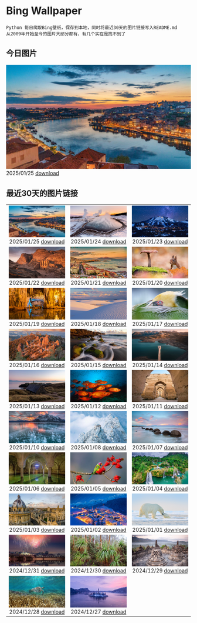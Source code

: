 # Bing Wallpaper

```
Python 每日爬取Bing壁纸，保存到本地，同时将最近30天的图片链接写入README.md
从2009年开始至今的图片大部分都有，有几个实在是找不到了
```



## 今日图片


![](./images/2025/01/25/PortoSunset_ZH-CN2388246668_1920x1080_2025-01-25.jpg)2025/01/25 [download](./images/2025/01/25/PortoSunset_ZH-CN2388246668_1920x1080_2025-01-25.jpg)

## 最近30天的图片链接


|      |      |      |
| :----: | :----: | :----: |
|![](./images/2025/01/25/PortoSunset_ZH-CN2388246668_1920x1080_2025-01-25.jpg)2025/01/25 [download](./images/2025/01/25/PortoSunset_ZH-CN2388246668_1920x1080_2025-01-25.jpg)|![](./images/2025/01/24/IcelandGeyser_ZH-CN2136665867_1920x1080_2025-01-24.jpg)2025/01/24 [download](./images/2025/01/24/IcelandGeyser_ZH-CN2136665867_1920x1080_2025-01-24.jpg)|![](./images/2025/01/23/DeerValley_ZH-CN6029262704_1920x1080_2025-01-23.jpg)2025/01/23 [download](./images/2025/01/23/DeerValley_ZH-CN6029262704_1920x1080_2025-01-23.jpg)|
|![](./images/2025/01/22/PetraMonastery_ZH-CN5091189333_1920x1080_2025-01-22.jpg)2025/01/22 [download](./images/2025/01/22/PetraMonastery_ZH-CN5091189333_1920x1080_2025-01-22.jpg)|![](./images/2025/01/21/NapoliPizza_ZH-CN4698906448_1920x1080_2025-01-21.jpg)2025/01/21 [download](./images/2025/01/21/NapoliPizza_ZH-CN4698906448_1920x1080_2025-01-21.jpg)|![](./images/2025/01/20/DutchSquirrel_ZH-CN3896893818_1920x1080_2025-01-20.jpg)2025/01/20 [download](./images/2025/01/20/DutchSquirrel_ZH-CN3896893818_1920x1080_2025-01-20.jpg)|
|![](./images/2025/01/19/NeptunesGrotto_ZH-CN3092540170_1920x1080_2025-01-19.jpg)2025/01/19 [download](./images/2025/01/19/NeptunesGrotto_ZH-CN3092540170_1920x1080_2025-01-19.jpg)|![](./images/2025/01/18/WhiteSandsNP_ZH-CN2517618394_1920x1080_2025-01-18.jpg)2025/01/18 [download](./images/2025/01/18/WhiteSandsNP_ZH-CN2517618394_1920x1080_2025-01-18.jpg)|![](./images/2025/01/17/PelicanPortrait_ZH-CN1928504597_1920x1080_2025-01-17.jpg)2025/01/17 [download](./images/2025/01/17/PelicanPortrait_ZH-CN1928504597_1920x1080_2025-01-17.jpg)|
|![](./images/2025/01/16/PinnaclesPeaks_ZH-CN1603877182_1920x1080_2025-01-16.jpg)2025/01/16 [download](./images/2025/01/16/PinnaclesPeaks_ZH-CN1603877182_1920x1080_2025-01-16.jpg)|![](./images/2025/01/15/PointeDiable_ZH-CN0610493136_1920x1080_2025-01-15.jpg)2025/01/15 [download](./images/2025/01/15/PointeDiable_ZH-CN0610493136_1920x1080_2025-01-15.jpg)|![](./images/2025/01/14/CadizSpain_ZH-CN0032172399_1920x1080_2025-01-14.jpg)2025/01/14 [download](./images/2025/01/14/CadizSpain_ZH-CN0032172399_1920x1080_2025-01-14.jpg)|
|![](./images/2025/01/13/CoastalWales_ZH-CN9113929287_1920x1080_2025-01-13.jpg)2025/01/13 [download](./images/2025/01/13/CoastalWales_ZH-CN9113929287_1920x1080_2025-01-13.jpg)|![](./images/2025/01/12/CrescentTail_ZH-CN8283248964_1920x1080_2025-01-12.jpg)2025/01/12 [download](./images/2025/01/12/CrescentTail_ZH-CN8283248964_1920x1080_2025-01-12.jpg)|![](./images/2025/01/11/MeknesMorocco_ZH-CN7953910585_1920x1080_2025-01-11.jpg)2025/01/11 [download](./images/2025/01/11/MeknesMorocco_ZH-CN7953910585_1920x1080_2025-01-11.jpg)|
|![](./images/2025/01/10/BubbleLake_ZH-CN7146244555_1920x1080_2025-01-10.jpg)2025/01/10 [download](./images/2025/01/10/BubbleLake_ZH-CN7146244555_1920x1080_2025-01-10.jpg)|![](./images/2025/01/08/GreatWallStairs_ZH-CN4045949792_1920x1080_2025-01-08.jpg)2025/01/08 [download](./images/2025/01/08/GreatWallStairs_ZH-CN4045949792_1920x1080_2025-01-08.jpg)|![](./images/2025/01/07/BouldersNZ_ZH-CN6750253580_1920x1080_2025-01-07.jpg)2025/01/07 [download](./images/2025/01/07/BouldersNZ_ZH-CN6750253580_1920x1080_2025-01-07.jpg)|
|![](./images/2025/01/06/RavennaBasilica_ZH-CN1406474730_1920x1080_2025-01-06.jpg)2025/01/06 [download](./images/2025/01/06/RavennaBasilica_ZH-CN1406474730_1920x1080_2025-01-06.jpg)|![](./images/2025/01/05/PlumParakeet_ZH-CN0311942558_1920x1080_2025-01-05.jpg)2025/01/05 [download](./images/2025/01/05/PlumParakeet_ZH-CN0311942558_1920x1080_2025-01-05.jpg)|![](./images/2025/01/04/VietnamFalls_ZH-CN9659529108_1920x1080_2025-01-04.jpg)2025/01/04 [download](./images/2025/01/04/VietnamFalls_ZH-CN9659529108_1920x1080_2025-01-04.jpg)|
|![](./images/2025/01/03/TolkienOxford_ZH-CN6331694590_1920x1080_2025-01-03.jpg)2025/01/03 [download](./images/2025/01/03/TolkienOxford_ZH-CN6331694590_1920x1080_2025-01-03.jpg)|![](./images/2025/01/02/ArdezSwitzerland_ZH-CN5605305240_1920x1080_2025-01-02.jpg)2025/01/02 [download](./images/2025/01/02/ArdezSwitzerland_ZH-CN5605305240_1920x1080_2025-01-02.jpg)|![](./images/2025/01/01/PolarBearSwim_ZH-CN1000349057_1920x1080_2025-01-01.jpg)2025/01/01 [download](./images/2025/01/01/PolarBearSwim_ZH-CN1000349057_1920x1080_2025-01-01.jpg)|
|![](./images/2024/12/31/CANYE24_ZH-CN3884754296_1920x1080_2024-12-31.jpg)2024/12/31 [download](./images/2024/12/31/CANYE24_ZH-CN3884754296_1920x1080_2024-12-31.jpg)|![](./images/2024/12/30/MountFieldNP_ZH-CN6004420782_1920x1080_2024-12-30.jpg)2024/12/30 [download](./images/2024/12/30/MountFieldNP_ZH-CN6004420782_1920x1080_2024-12-30.jpg)|![](./images/2024/12/29/BorobudurBells_ZH-CN5291511365_1920x1080_2024-12-29.jpg)2024/12/29 [download](./images/2024/12/29/BorobudurBells_ZH-CN5291511365_1920x1080_2024-12-29.jpg)|
|![](./images/2024/12/28/CoralTurtle_ZH-CN4771437860_1920x1080_2024-12-28.jpg)2024/12/28 [download](./images/2024/12/28/CoralTurtle_ZH-CN4771437860_1920x1080_2024-12-28.jpg)|![](./images/2024/12/27/LakeBledSnow_ZH-CN4118056813_1920x1080_2024-12-27.jpg)2024/12/27 [download](./images/2024/12/27/LakeBledSnow_ZH-CN4118056813_1920x1080_2024-12-27.jpg)|

